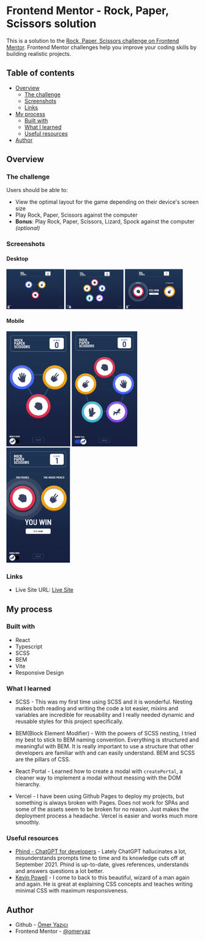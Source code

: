 # Frontend Mentor - Rock, Paper, Scissors solution

This is a solution to the [Rock, Paper, Scissors challenge on Frontend Mentor](https://www.frontendmentor.io/challenges/rock-paper-scissors-game-pTgwgvgH). Frontend Mentor challenges help you improve your coding skills by building realistic projects.

## Table of contents

- [Overview](#overview)
  - [The challenge](#the-challenge)
  - [Screenshots](#screenshots)
  - [Links](#links)
- [My process](#my-process)
  - [Built with](#built-with)
  - [What I learned](#what-i-learned)
  - [Useful resources](#useful-resources)
- [Author](#author)

## Overview

### The challenge

Users should be able to:

- View the optimal layout for the game depending on their device's screen size
- Play Rock, Paper, Scissors against the computer
- **Bonus**: Play Rock, Paper, Scissors, Lizard, Spock against the computer _(optional)_

### Screenshots

#### Desktop

<div display="flex">
<img src="./screenshots/rps-game-desktop-normal.png" alt="Normal mode desktop"  width="30%" margin="auto" >
<img src="./screenshots/rps-game-desktop-bonus.png" alt="Bonus mode desktop"  width="30%" margin="auto" >
<img src="./screenshots/rps-game-desktop-outcomeScreen.png" alt="Outcome screen desktop" width="30%" margin="auto">
</div>

#### Mobile

<div display="flex">
<img src="./screenshots/rps-game-mobile-normal.png" alt="Normal mode mobile"  height="300px" >
<img src="./screenshots/rps-game-mobile-bonus.png" alt="Bonus mode mobile"  height="300px" >
<img src="./screenshots/rps-game-mobile-outcomeScreen.png" alt="Outcome screen mobile" height="300px">
</div>

### Links

- Live Site URL: [Live Site](https://rps-game-omeryaz.vercel.app/)

## My process

### Built with

- React
- Typescript
- SCSS
- BEM
- Vite
- Responsive Design

### What I learned

- SCSS - This was my first time using SCSS and it is wonderful. Nesting makes both reading and writing the code a lot easier, mixins and variables are incredible for reusability and I really needed dynamic and reusable styles for this project specifically.

- BEM(Block Element Modifier) - With the powers of SCSS nesting, I tried my best to stick to BEM naming convention. Everything is structured and meaningful with BEM. It is really important to use a structure that other developers are familiar with and can easily understand. BEM and SCSS are the pillars of CSS.

- React Portal - Learned how to create a modal with `createPortal`, a cleaner way to implement a modal without messing with the DOM hierarchy.

- Vercel - I have been using Github Pages to deploy my projects, but something is always broken with Pages. Does not work for SPAs and some of the assets seem to be broken for no reason. Just makes the deployment process a headache. Vercel is easier and works much more smoothly.

### Useful resources

- [Phind - ChatGPT for developers](https://www.phind.com/) - Lately ChatGPT hallucinates a lot, misunderstands prompts time to time and its knowledge cuts off at September 2021. Phind is up-to-date, gives references, understands and answers questions a lot better.
- [Kevin Powell](https://www.youtube.com/channel/UCJZv4d5rbIKd4QHMPkcABCw) - I come to back to this beautiful, wizard of a man again and again. He is great at explaining CSS concepts and teaches writing minimal CSS with maximum responsiveness.

## Author

- Github - [Ömer Yazıcı](https://github.com/omeryaz)
- Frontend Mentor - [@omeryaz](https://www.frontendmentor.io/profile/omeryaz)

